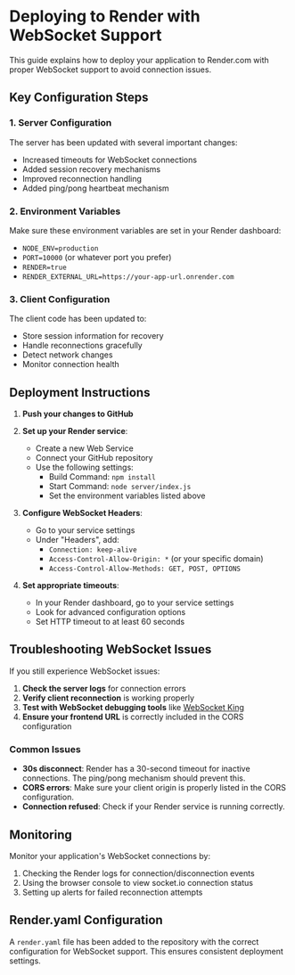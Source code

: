# Deploying to Render with WebSocket Support

This guide explains how to deploy your application to Render.com with proper WebSocket support to avoid connection issues.

## Key Configuration Steps

### 1. Server Configuration

The server has been updated with several important changes:

- Increased timeouts for WebSocket connections
- Added session recovery mechanisms
- Improved reconnection handling
- Added ping/pong heartbeat mechanism

### 2. Environment Variables

Make sure these environment variables are set in your Render dashboard:

- `NODE_ENV=production`
- `PORT=10000` (or whatever port you prefer)
- `RENDER=true`
- `RENDER_EXTERNAL_URL=https://your-app-url.onrender.com`

### 3. Client Configuration 

The client code has been updated to:

- Store session information for recovery
- Handle reconnections gracefully
- Detect network changes
- Monitor connection health

## Deployment Instructions

1. **Push your changes to GitHub**

2. **Set up your Render service**:
   - Create a new Web Service
   - Connect your GitHub repository
   - Use the following settings:
     - Build Command: `npm install`
     - Start Command: `node server/index.js`
     - Set the environment variables listed above

3. **Configure WebSocket Headers**:
   - Go to your service settings
   - Under "Headers", add:
     - `Connection: keep-alive`
     - `Access-Control-Allow-Origin: *` (or your specific domain)
     - `Access-Control-Allow-Methods: GET, POST, OPTIONS`

4. **Set appropriate timeouts**:
   - In your Render dashboard, go to your service settings
   - Look for advanced configuration options
   - Set HTTP timeout to at least 60 seconds

## Troubleshooting WebSocket Issues

If you still experience WebSocket issues:

1. **Check the server logs** for connection errors
2. **Verify client reconnection** is working properly
3. **Test with WebSocket debugging tools** like [WebSocket King](https://websocketking.com/)
4. **Ensure your frontend URL** is correctly included in the CORS configuration

### Common Issues

- **30s disconnect**: Render has a 30-second timeout for inactive connections. The ping/pong mechanism should prevent this.
- **CORS errors**: Make sure your client origin is properly listed in the CORS configuration.
- **Connection refused**: Check if your Render service is running correctly.

## Monitoring

Monitor your application's WebSocket connections by:

1. Checking the Render logs for connection/disconnection events
2. Using the browser console to view socket.io connection status
3. Setting up alerts for failed reconnection attempts

## Render.yaml Configuration

A `render.yaml` file has been added to the repository with the correct configuration for WebSocket support. This ensures consistent deployment settings. 